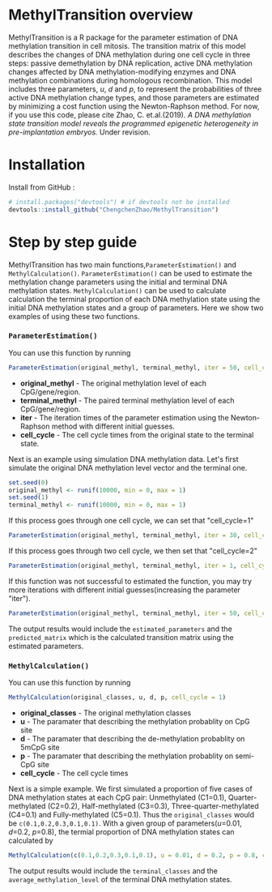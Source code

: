 # MethylTransition overview

MethylTransition is a R package for the parameter estimation of DNA methylation transition in cell mitosis. The transition matrix of this model describes the changes of DNA methylation during one cell cycle in three steps: passive demethylation by DNA replication, active DNA methylation changes affected by DNA methylation-modifying enzymes and DNA methylation combinations during homologous recombination. This model includes three parameters, *u*, *d* and *p*, to represent the probabilities of three active DNA methylation change types, and those parameters are estimated by minimizing a cost function using the Newton-Raphson method. For now, if you use this code, please cite Zhao, C. et.al.(2019). *A DNA methylation state transition model reveals the programmed epigenetic heterogeneity in pre-implantation embryos.* Under revision. 
<!-- # [the manuscript](https://zhanglab.tongji.edu.cn).-->

# Installation

Install from GitHub :
```R
# install.packages("devtools") # if devtools not be installed
devtools::install_github("ChengchenZhao/MethylTransition")
```

# Step by step guide

MethylTransition has two main functions,`ParameterEstimation()` and `MethylCalculation()`. `ParameterEstimation()` can be used to estimate the methylation change parameters using the initial and terminal DNA methylation states. `MethylCalculation()` can be used to calculate calculation the terminal proportion of each DNA methylation state using the initial DNA methylation states and a group of parameters. Here we show two examples of using these two functions.

### ```ParameterEstimation()```

You can use this function by running
```R
ParameterEstimation(original_methyl, terminal_methyl, iter = 50, cell_cycle = 1)
```
- **original_methyl** - The original methylation level of each CpG/gene/region.
- **terminal_methyl** - The paired terminal methylation level of each CpG/gene/region.
- **iter** - The iteration times of the parameter estimation using the Newton-Raphson method with different initial guesses.
- **cell_cycle** - The cell cycle times from the original state to the terminal state.

Next is an example using simulation DNA methylation data.
Let's first simulate the original DNA methylation level vector and the terminal one.
```R
set.seed(0)
original_methyl <- runif(10000, min = 0, max = 1)
set.seed(1)
terminal_methyl <- runif(10000, min = 0, max = 1)
```

If this process goes through one cell cycle, we can set that "cell_cycle=1"
```R
ParameterEstimation(original_methyl, terminal_methyl, iter = 30, cell_cycle = 1)
```

If this process goes through two cell cycle, we then set that "cell_cycle=2"
```R
ParameterEstimation(original_methyl, terminal_methyl, iter = 1, cell_cycle = 2)
```

If this function was not successful to estimated the function, you may try more iterations with different initial guesses(increasing the parameter "iter").
```R
ParameterEstimation(original_methyl, terminal_methyl, iter = 50, cell_cycle = 2)
```

The output results would include the `estimated_parameters` and the `predicted_matrix` which is the calculated transition matrix using the estimated parameters.

### ```MethylCalculation()```

You can use this function by running
```R
MethylCalculation(original_classes, u, d, p, cell_cycle = 1)
```
- **original_classes** - The original methylation classes
- **u** - The paramater that describing the methylation probablity on CpG site
- **d** - The paramater that describing the de-methylation probablity on 5mCpG site
- **p** - The paramater that describing the methylation probablity on semi-CpG site
- **cell_cycle** - The cell cycle times

Next is a simple example.
We first simulated a proportion of five cases of DNA methylation states at each CpG pair: Unmethylated (C1=0.1), Quarter-methylated (C2=0.2), Half-methylated (C3=0.3), Three-quarter-methylated (C4=0.1) and Fully-methylated (C5=0.1). Thus the `original_classes` would be `c(0.1,0.2,0.3,0.1,0.1)`. With a given group of parameters(*u*=0.01, *d*=0.2, *p*=0.8), the termial proportion of DNA methylation states can calculated by
```R
MethylCalculation(c(0.1,0.2,0.3,0.1,0.1), u = 0.01, d = 0.2, p = 0.8, cell_cycle = 1)
```

The output results would include the `terminal_classes` and the `average_methylation_level` of the terminal DNA methylation states.
